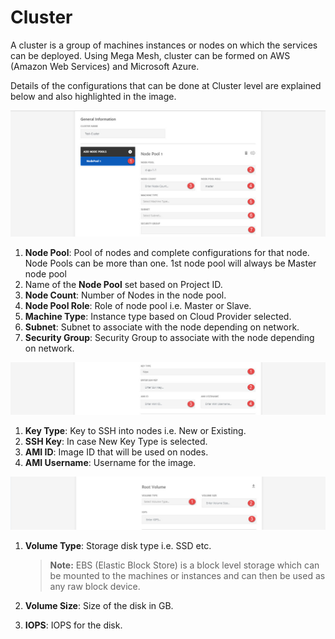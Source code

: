 # Cluster

A cluster is a group of machines instances or nodes on which the services can be deployed. Using Mega Mesh, cluster can be formed on AWS (Amazon Web Services) and Microsoft Azure. 

Details of the configurations that can be done at Cluster level are explained below and also highlighted in the image.

![1](imgs\1.jpg)

1. **Node Pool**: Pool of nodes and complete configurations for that node. Node Pools can be more than one. 1st node pool will always be Master node pool
2. Name of the **Node Pool** set based on Project ID.
3. **Node Count**: Number of Nodes in the node pool.
4. **Node Pool Role**: Role of node pool i.e. Master or Slave.
5. **Machine Type**: Instance type based on Cloud Provider selected. 
6. **Subnet**: Subnet to associate with the node depending on network.
7. **Security Group**: Security Group to associate with the node depending on network.

![1](imgs\2.jpg)

1. **Key Type**: Key to SSH into nodes i.e. New or Existing.
2. **SSH Key**: In case New Key Type is selected.
3. **AMI ID**: Image ID that will be used on nodes.
4. **AMI Username**: Username for the image.

![3](imgs\3.jpg)

1. **Volume Type**: Storage disk type i.e. SSD etc. 

   > **Note:** EBS (Elastic Block Store) is a block level storage which can be mounted to the machines or instances and can then be used as any raw block device.

2. **Volume Size**: Size of the disk in GB.

3. **IOPS**: IOPS for the disk.



